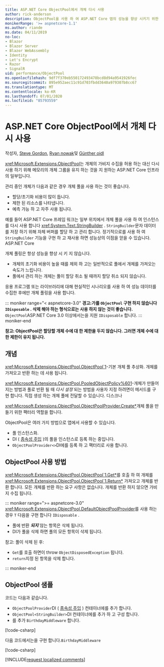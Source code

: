 ```yaml
---
title: ASP.NET Core ObjectPool에서 개체 다시 사용
author: rick-anderson
description: ObjectPool을 사용 하 여 ASP.NET Core 앱의 성능을 향상 시키기 위한 팁입니다.
monikerRange: '>= aspnetcore-1.1'
ms.author: riande
ms.date: 04/11/2019
no-loc:
- Blazor
- Blazor Server
- Blazor WebAssembly
- Identity
- Let's Encrypt
- Razor
- SignalR
uid: performance/ObjectPool
ms.openlocfilehash: 9df7f370eb550172493478bcd8d94a9541926fec
ms.sourcegitcommit: 895e952aec11c91d703fbdd3640a979307b8cc67
ms.translationtype: MT
ms.contentlocale: ko-KR
ms.lasthandoff: 07/01/2020
ms.locfileid: "85793559"
---
```

# <a name="object-reuse-with-objectpool-in-aspnet-core"></a>ASP.NET Core ObjectPool에서 개체 다시 사용

작성자, [Steve Gordon](https://twitter.com/stevejgordon), [Ryan nowak](https://github.com/rynowak)및 [Günther oidl](https://github.com/gfoidl)

<xref:Microsoft.Extensions.ObjectPool>는 개체의 가비지 수집을 허용 하는 대신 다시 사용 하기 위해 메모리의 개체 그룹을 유지 하는 것을 지 원하는 ASP.NET Core 인프라의 일부입니다.

관리 중인 개체가 다음과 같은 경우 개체 풀을 사용 하는 것이 좋습니다.

- 할당/초기화 비용이 많이 듭니다.
- 제한 된 리소스를 나타냅니다.
- 예측 가능 하 고 자주 사용 됩니다.

예를 들어 ASP.NET Core 프레임 워크는 일부 위치에서 개체 풀을 사용 하 여 인스턴스를 다시 사용 합니다 <xref:System.Text.StringBuilder> . `StringBuilder`문자 데이터를 저장 하기 위해 자체 버퍼를 할당 하 고 관리 합니다. 정기적으로를 사용 하 여 `StringBuilder` 기능을 구현 하 고 재사용 하면 성능상의 이점을 얻을 수 있습니다. ASP.NET Core

개체 풀링은 항상 성능을 향상 시 키 지 않습니다.

- 개체의 초기화 비용이 높을 때를 제외 하 고는 일반적으로 풀에서 개체를 가져오는 속도가 느립니다.
- 풀에서 관리 하는 개체는 풀이 할당 취소 될 때까지 할당 취소 되지 않습니다.

응용 프로그램 또는 라이브러리에 대해 현실적인 시나리오를 사용 하 여 성능 데이터를 수집한 후에만 개체 풀링을 사용 합니다.

::: moniker range="< aspnetcore-3.0"
**경고:가를 `ObjectPool` 구현 하지 않습니다 `IDisposable` . 삭제 해야 하는 형식으로는 사용 하지 않는 것이 좋습니다.** `ObjectPool`ASP.NET Core 3.0 이상에서는을 지원 `IDisposable` 합니다.
::: moniker-end

**참고: ObjectPool은 할당할 개체 수에 대 한 제한을 두지 않습니다. 그러면 개체 수에 대 한 제한이 유지 됩니다.**

## <a name="concepts"></a>개념

<xref:Microsoft.Extensions.ObjectPool.ObjectPool`1>-기본 개체 풀 추상화. 개체를 가져오고 반환 하는 데 사용 됩니다.

<xref:Microsoft.Extensions.ObjectPool.PooledObjectPolicy%601>-개체가 만들어지는 방법과 풀로 반환 될 때 *다시 설정* 되는 방법을 사용자 지정 하려면이 메서드를 구현 합니다. 직접 생성 하는 개체 풀에 전달할 수 있습니다. 디스크나

<xref:Microsoft.Extensions.ObjectPool.ObjectPoolProvider.Create*>개체 풀을 만들기 위한 팩터리 역할을 합니다.
<!-- REview, there is no ObjectPoolProvider<T> -->

ObjectPool은 여러 가지 방법으로 앱에서 사용할 수 있습니다.

* 풀 인스턴스화.
* DI ( [종속성 주입](xref:fundamentals/dependency-injection) )의 풀을 인스턴스로 등록 하는 중입니다.
* `ObjectPoolProvider<>`DI에를 등록 하 고 팩터리로 사용 합니다.

## <a name="how-to-use-objectpool"></a>ObjectPool 사용 방법

<xref:Microsoft.Extensions.ObjectPool.ObjectPool`1.Get*>를 호출 하 여 개체를 <xref:Microsoft.Extensions.ObjectPool.ObjectPool`1.Return*> 가져오고 개체를 반환 합니다.  모든 개체를 반환 하는 요구 사항은 없습니다. 개체를 반환 하지 않으면 가비지 수집 됩니다.

::: moniker range=">= aspnetcore-3.0"
<xref:Microsoft.Extensions.ObjectPool.DefaultObjectPoolProvider>를 사용 하는 경우 `T` 다음을 구현 합니다 `IDisposable` .

* 풀에 반환 ***되지*** 않는 항목은 삭제 됩니다.
* DI가 풀을 삭제 하면 풀의 모든 항목이 삭제 됩니다.

참고: 풀이 삭제 된 후:

* `Get`를 호출 하면이 throw `ObjectDisposedException` 됩니다.
* `return`지정 된 항목을 삭제 합니다.

::: moniker-end

## <a name="objectpool-sample"></a>ObjectPool 샘플

코드는 다음과 같습니다.

* `ObjectPoolProvider`DI ( [종속성 주입](xref:fundamentals/dependency-injection) ) 컨테이너에를 추가 합니다.
* `ObjectPool<StringBuilder>`DI 컨테이너에를 추가 하 고 구성 합니다.
* 를 추가 `BirthdayMiddleware` 합니다.

[!code-csharp[](ObjectPool/ObjectPoolSample/Startup.cs?name=snippet)]

다음 코드에서는을 구현 합니다.`BirthdayMiddleware`

[!code-csharp[](ObjectPool/ObjectPoolSample/BirthdayMiddleware.cs?name=snippet)]

[!INCLUDE[request localized comments](~/includes/code-comments-loc.md)]

